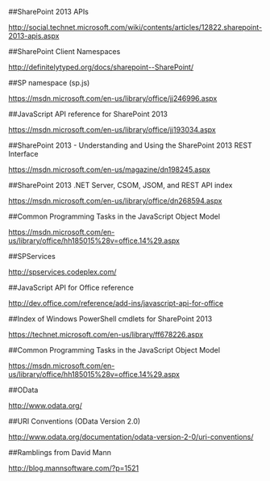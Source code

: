 ##SharePoint 2013 APIs

http://social.technet.microsoft.com/wiki/contents/articles/12822.sharepoint-2013-apis.aspx

##SharePoint Client Namespaces

http://definitelytyped.org/docs/sharepoint--SharePoint/

##SP namespace (sp.js)

https://msdn.microsoft.com/en-us/library/office/jj246996.aspx

##JavaScript API reference for SharePoint 2013

https://msdn.microsoft.com/en-us/library/office/jj193034.aspx

##SharePoint 2013 - Understanding and Using the SharePoint 2013 REST Interface

https://msdn.microsoft.com/en-us/magazine/dn198245.aspx

##SharePoint 2013 .NET Server, CSOM, JSOM, and REST API index

https://msdn.microsoft.com/en-us/library/office/dn268594.aspx

##Common Programming Tasks in the JavaScript Object Model

https://msdn.microsoft.com/en-us/library/office/hh185015%28v=office.14%29.aspx

##SPServices

http://spservices.codeplex.com/

##JavaScript API for Office reference

http://dev.office.com/reference/add-ins/javascript-api-for-office

##Index of Windows PowerShell cmdlets for SharePoint 2013

https://technet.microsoft.com/en-us/library/ff678226.aspx

##Common Programming Tasks in the JavaScript Object Model

https://msdn.microsoft.com/en-us/library/office/hh185015%28v=office.14%29.aspx

##OData

http://www.odata.org/

##URI Conventions (OData Version 2.0)

http://www.odata.org/documentation/odata-version-2-0/uri-conventions/

##Ramblings from David Mann

http://blog.mannsoftware.com/?p=1521



